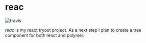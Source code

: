 reac
====
![travis](https://travis-ci.org/marianboda/reac.svg?branch=master)


*reac* is my react tryout project. As a next step I plan to create a tree component for both react and polymer.
